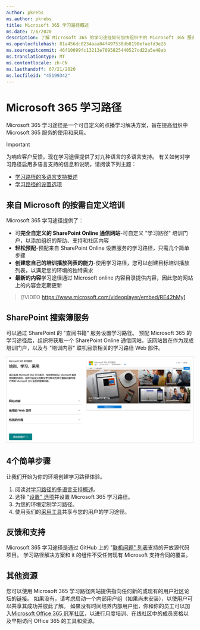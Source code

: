 ```yaml
---
author: pkrebs
ms.author: pkrebs
title: Microsoft 365 学习路径概述
ms.date: 7/6/2020
description: 了解 Microsoft 365 的学习途径如何加快组织中的 Microsoft 365 服务的使用和采用。 学习途径包括自定义 SharePoint Online web 部件和可轻松预配到 Microsoft 365 租户的新式 SharePoint Online 通信培训网站。
ms.openlocfilehash: 81a456dc0234aaa84f497538db8198efaefd3e26
ms.sourcegitcommit: 46f10099fc13213e7095825440527cd22a5e48ab
ms.translationtype: MT
ms.contentlocale: zh-CN
ms.lasthandoff: 07/21/2020
ms.locfileid: "45199342"
---
```

# <a name="microsoft-365-learning-pathways"></a>Microsoft 365 学习路径 
Microsoft 365 学习途径是一个可自定义的点播学习解决方案，旨在提高组织中 Microsoft 365 服务的使用和采用。    

> [!IMPORTANT]
> 为响应客户反馈，现在学习途径提供了对九种语言的多语言支持。 有关如何对学习路径启用多语言支持的信息和说明，请阅读下列主题： 
>- [学习路径的多语言支持概述](custom_overview_ml.md) 
>- [学习路径的设置选项](custom_setupoptions.md)  

## <a name="on-demand-custom-training-from-microsoft"></a>来自 Microsoft 的按需自定义培训

Microsoft 365 学习途径提供了：

- 可**完全自定义的 SharePoint Online 通信网站**-可自定义 "学习路径" 培训门户，以添加组织的帮助、支持和社区内容
- **轻松预配**-预配来自 SharePoint Online 设置服务的学习路径，只需几个简单步骤
- **创建您自己的培训播放列表的能力**-使用学习路径，您可以创建目标培训播放列表，以满足您的环境的独特需求
- **最新的内容**学习途径通过 Microsoft online 内容目录提供内容，因此您的网站上的内容会定期更新

> [!VIDEO https://www.microsoft.com/videoplayer/embed/RE42hMy]

## <a name="sharepoint-look-book-service"></a>SharePoint 搜索簿服务
可以通过 SharePoint 的 "查阅书籍" 服务设置学习路径。 预配 Microsoft 365 的学习途径后，组织将获取一个 SharePoint Online 通信网站，该网站旨在作为现成培训门户，以及与 "培训内容" 联机目录相关的学习路径 Web 部件。 

![cg-provision.png](media/cg-provision.png)

## <a name="4-easy-steps"></a>4个简单步骤
让我们开始为你的环境创建学习路径体验。
1. 阅读[对学习路径的多语言支持概述](custom_overview_ml.md)。 
2. 选择 "[设置" 选项](custom_setupoptions.md)并设置 Microsoft 365 学习路径。  
3. 为您的环境定制学习路径。
4. 使用我们的[采用工具](driveadoption.md)共享与您的用户的学习途径。

## <a name="feedback-and-support"></a>反馈和支持

Microsoft 365 学习途径是通过 GitHub 上的 "[联机问题" 列表](https://aka.ms/CustomLearningHelp)支持的开放源代码项目。 学习路径解决方案和 it 的组件不受任何现有 Microsoft 支持合同的覆盖。  

## <a name="additional-resources"></a>其他资源
您可以使用 Microsoft 365 学习路径网站提供指向任何新的或现有的用户社区论坛的链接。 如果没有，请考虑启动一个内部用户组（如果尚未安装），以使用户可以共享其成功并彼此了解。  如果没有时间培养内部用户组，你和你的员工可以加入[Microsoft Office 365 冠军社区](https://aka.ms/O365Champions)，以进行月度培训、在线社区中的成员资格以及早期访问 Office 365 的工具和资源。